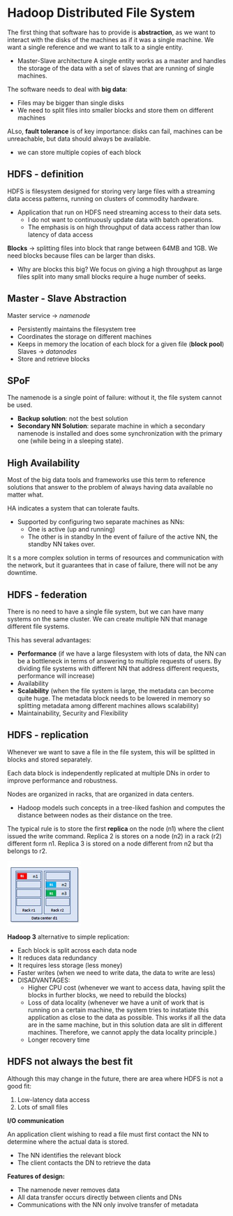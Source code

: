 # Hadoop Distributed File System

The first thing that software has to provide is **abstraction**, as we want to interact with the disks of the machines as if it was a single machine.
We want a single reference and we want to talk to a single entity.

- Master-Slave architecture 
A single entity works as a master and handles the storage of the data with a set of slaves that are running of single machines.


The software needs to deal with **big data**:

- Files may be bigger than single disks
- We need to split files into smaller blocks and store them on different machines

ALso, **fault tolerance** is of key importance: disks can fail, machines can be unreachable, but data should always be available.

- we can store multiple copies of each block

## HDFS - definition

HDFS is filesystem designed for storing very large files with a streaming data access patterns, running on clusters of commodity hardware.

- Application that run on HDFS need streaming access to their data sets.
    - I do not want to continuously update data with batch operations.
    - The emphasis is on high throughput of data access rather than low latency of data access

**Blocks** -> splitting files into block that range between 64MB and 1GB.
We need blocks because files can be larger than disks.

- Why are blocks this big?
We focus on giving a high throughput as large files split into many small blocks require a huge number of seeks. 

## Master - Slave Abstraction

Master service -> *namenode*

- Persistently maintains the filesystem tree
- Coordinates the storage on different machines
- Keeps in memory the location of each block for a given file (**block pool**)
Slaves -> *datanodes*
- Store and retrieve blocks

## SPoF

The namenode is a single point of failure: without it, the file system cannot be used.

- **Backup solution**: not the best solution
- **Secondary NN Solution**: separate machine in which a secondary namenode is installed and does some synchronization with the primary one (while being in a sleeping state).

## High Availability

Most of the big data tools and frameworks use this term to reference solutions that answer to the problem of always having data available no matter what.

HA indicates a system that can tolerate faults.

- Supported by configuring two separate machines as NNs:
    - One is active (up and running)
    - The other is in standby
In the event of failure of the active NN, the standby NN takes over.

It s a more complex solution in terms of resources and communication with the network, but it guarantees that in case of failure, there will not be any downtime.

## HDFS - federation

There is no need to have a single file system, but we can have many systems on the same cluster.
We can create multiple NN that manage different file systems.

This has several advantages:

- **Performance** (if we have a large filesystem with lots of data, the NN can be a bottleneck in terms of answering to multiple requests of users. By dividing file systems with different NN that address different requests, performance will increase)
- Availability
- **Scalability** (when the file system is large, the metadata can become quite huge. The metadata block needs to be lowered in memory so splitting metadata among different machines allows scalability)
- Maintainability, Security and Flexibility

## HDFS - replication

Whenever we want to save a file in the file system, this will be splitted in blocks and stored separately.

Each data block is independently replicated at multiple DNs in order to improve performance and robustness. 

Nodes are organized in racks, that are organized in data centers.

- Hadoop models such concepts in a tree-liked fashion and computes the distance between nodes as their distance on the tree.

The typical rule is to store the first **replica** on the node (n1) where the client issued the write command.
Replica 2 is stores on a node (n2) in a rack (r2) different form n1.
Replica 3 is stored on a node different from n2 but tha belongs to r2.

![](racks.jpg)

**Hadoop 3** alternative to simple replication:

- Each block is split across each data node
- It reduces data redundancy
- It requires less storage (less money)
- Faster writes (when we need to write data, the data to write are less)
- DISADVANTAGES:
    - Higher CPU cost (whenever we want to access data, having split the blocks in further blocks, we need to rebuild the blocks)
    - Loss of data locality (whenever we have a unit of work that is running on a certain machine, the system tries to instatiate this application as close to the data as possible. This works if all the data are in the same machine, but in this solution data are slit in different machines. Therefore, we cannot apply the data locality principle.)
    - Longer recovery time 

## HDFS not always the best fit

Although this may change in the future, there are area where HDFS is not a good fit:

1. Low-latency data access
2. Lots of small files

**I/O communication**

An application client wishing to read a file must first contact the NN to determine where the actual data is stored.

- The NN identifies the relevant block
- The client contacts the DN to retrieve the data

**Features of design:**

- The namenode never removes data
- All data transfer occurs directly between clients and DNs
- Communications with the NN only involve transfer of metadata






